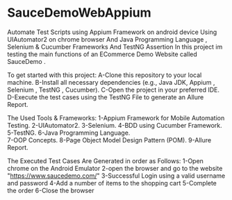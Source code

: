 # SauceDemoWebAppium
Automate Test Scripts using Appium Framework on android device Using UIAutomator2 on chrome browser
And Java Programming Language , Selenium & Cucumber Frameworks And TestNG Assertion In this project im testing the main functions of an ECommerce Demo Website called SauceDemo .

To get started with this project: 
A-Clone this repository to your local machine.
B-Install all necessary dependencies (e.g., Java JDK, Appium , Selenium , TestNG , Cucumber). 
C-Open the project in your preferred IDE. 
D-Execute the test cases using the TestNG File to generate an Allure Report.

The Used Tools & Frameworks: 
1-Appium Framework for Mobile Automation Testing.
2-UIAutomator2.
3-Selenium. 
4-BDD using Cucumber Framework. 
5-TestNG. 
6-Java Programming Language.  
7-OOP Concepts.
8-Page Object Model Design Pattern (POM).
9-Allure Report.

The Executed Test Cases Are Generated in order as Follows:
1-Open chrome on the Android Emulator
2-open the browser and go to the website "https://www.saucedemo.com/" 
3-Successful Login using a valid username and password 
4-Add a number of items to the shopping cart 
5-Complete the order 
6-Close the browser
